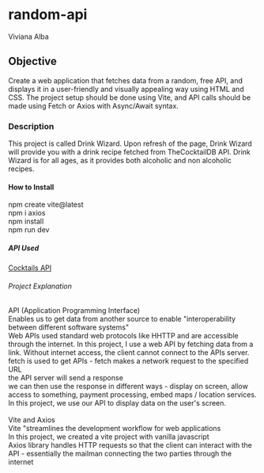# random-api
Viviana Alba

## Objective
Create a web application that fetches data from a random, free API, and displays it in a user-friendly and visually appealing way using HTML and CSS. The project setup should be done using Vite, and API calls should be made using Fetch or Axios with Async/Await syntax.

### Description
This project is called Drink Wizard. Upon refresh of the page, Drink Wizard will provide you with a drink recipe fetched from TheCocktailDB API. Drink Wizard is for all ages, as it provides both alcoholic and non alcoholic recipes.

#### How to Install
npm create vite@latest<br>
npm i axios<br>
npm install<br>
npm run dev

##### API Used
[Cocktails API](https://www.thecocktaildb.com/api.php)

###### Project Explanation
API (Application Programming Interface)
<br>Enables us to get data from another source to enable "interoperability between different software systems"
<br>Web APIs used standard web protocols like HHTTP and are accessible through the internet. In this project, I use a web API by fetching data from a link. Without internet access, the client cannot connect to the APIs server.
<br>fetch is used to get APIs - fetch makes a network request to the specified URL
<br>the API server will send a response
<br>we can then use the response in different ways - display on screen, allow access to something, payment processing, embed maps / location services. In this project, we use our API to display data on the user's screen. <br><br>
Vite and Axios
<br> Vite "streamlines the development workflow for web applications
<br> In this project, we created a vite project with vanilla javascript
<br> Axios library handles HTTP requests so that the client can interact with the API - essentially the mailman connecting the two parties through the internet